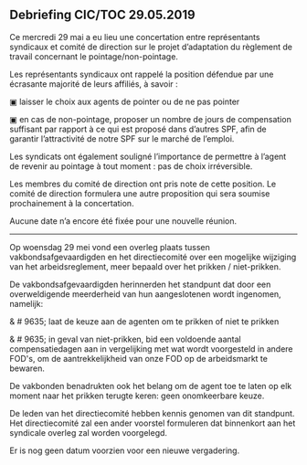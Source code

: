 ## Debriefing CIC/TOC 29.05.2019

Ce mercredi 29 mai a eu lieu une concertation entre représentants syndicaux et comité de direction sur le projet d’adaptation du règlement de travail concernant le pointage/non-pointage.

Les représentants syndicaux ont rappelé la position défendue par une écrasante majorité de leurs affiliés, à savoir :

&#9635; laisser le choix aux agents de pointer ou de ne pas pointer

&#9635; en cas de non-pointage, proposer un nombre de jours de compensation suffisant par rapport à ce qui est proposé dans d’autres SPF, afin de garantir l’attractivité de notre SPF sur le marché de l’emploi.

Les syndicats ont également souligné l’importance de permettre à l’agent de revenir au pointage à tout moment : pas de choix irréversible.

Les membres du comité de direction ont pris note de cette position. Le comité de direction formulera une autre proposition qui sera soumise prochainement à la concertation. 

Aucune date n’a encore été fixée pour une nouvelle réunion.

---

Op woensdag 29 mei vond een overleg plaats tussen vakbondsafgevaardigden en het directiecomité over een mogelijke wijziging van het arbeidsreglement, meer bepaald over het prikken / niet-prikken.

De vakbondsafgevaardigden herinnerden het standpunt dat door een overweldigende meerderheid van hun aangeslotenen wordt ingenomen, namelijk:

& # 9635; laat de keuze aan de agenten om te prikken of niet te prikken

& # 9635; in geval van niet-prikken, bid een voldoende aantal compensatiedagen aan in vergelijking met wat wordt voorgesteld in andere FOD's, om de aantrekkelijkheid van onze FOD op de arbeidsmarkt te bewaren.

De vakbonden benadrukten ook het belang om de agent toe te laten op elk moment naar het prikken terugte keren: geen onomkeerbare keuze.

De leden van het directiecomité hebben kennis genomen van dit standpunt. Het directiecomité zal een ander voorstel formuleren dat binnenkort aan het syndicale overleg zal worden voorgelegd.

Er is nog geen datum voorzien voor een nieuwe vergadering.